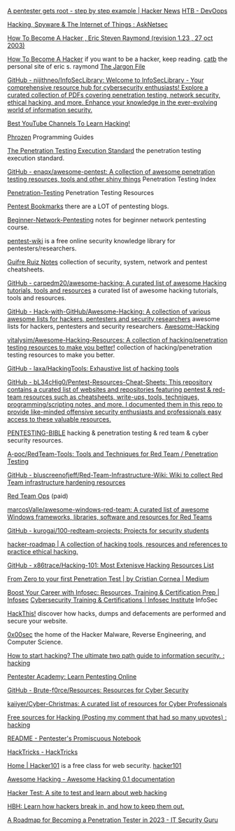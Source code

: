 
[A pentester gets root - step by step example | Hacker News](https://news.ycombinator.com/item?id=30405959)
[HTB - DevOops](https://kaizoku.dev/htb-devoops)

[Hacking, Spyware & The Internet of Things : AskNetsec](https://old.reddit.com/r/AskNetsec/comments/tkgi5l/hacking_spyware_the_internet_of_things)

[How To Become A Hacker , Eric Steven Raymond (revision 1.23 , 27 oct 2003)](http://vadeker.net/articles/hacker-howto.html)

[How To Become A Hacker](http://www.catb.org/esr/faqs/hacker-howto.html)
if you want to be a hacker, keep reading.
[catb](http://www.catb.org/esr/)
the personal site of eric s. raymond
[The Jargon File](http://catb.org/esr/jargon/html/index.html)

[GitHub - nijithneo/InfoSecLibrary: Welcome to InfoSecLibrary - Your comprehensive resource hub for cybersecurity enthusiasts! Explore a curated collection of PDFs covering penetration testing, network security, ethical hacking, and more. Enhance your knowledge in the ever-evolving world of information security.](https://github.com/nijithneo/InfoSecLibrary)

[Best YouTube Channels To Learn Hacking!](https://azidsecurity.blogspot.com/2018/07/best-youtube-channels-to-learn-hacking.html)

[Phrozen](https://www.phrozen.io/)
Programming Guides

[The Penetration Testing Execution Standard](http://www.pentest-standard.org/index.php/Main_Page)
the penetration testing execution standard.

[GitHub - enaqx/awesome-pentest: A collection of awesome penetration testing resources, tools and other shiny things](https://github.com/enaqx/awesome-pentest)
Penetration Testing Index

[Penetration-Testing](https://github.com/wtsxDev/Penetration-Testing)
Penetration Testing Resources

[Pentest Bookmarks](https://github.com/jhaddix/pentest-bookmarks)
there are a LOT of pentesting blogs.

[Beginner-Network-Pentesting](https://github.com/hmaverickadams/Beginner-Network-Pentesting)
notes for beginner network pentesting course.

[pentest-wiki](https://github.com/nixawk/pentest-wiki)
is a free online security knowledge library for pentesters/researchers.

[Guifre Ruiz Notes](https://guif.re/)
collection of security, system, network and pentest cheatsheets.

[GitHub - carpedm20/awesome-hacking: A curated list of awesome Hacking tutorials, tools and resources](https://github.com/carpedm20/awesome-hacking)
a curated list of awesome hacking tutorials, tools and resources.

[GitHub - Hack-with-GitHub/Awesome-Hacking: A collection of various awesome lists for hackers, pentesters and security researchers](https://github.com/Hack-with-GitHub/Awesome-Hacking)
awesome lists for hackers, pentesters and security researchers.
[Awesome-Hacking](https://github.com/Hack-with-GitHub/Awesome-Hacking/blob/master/README.md)

[vitalysim/Awesome-Hacking-Resources: A collection of hacking/penetration testing resources to make you better!](https://github.com/vitalysim/awesome-hacking-resources)
collection of hacking/penetration testing resources to make you better.

[GitHub - laxa/HackingTools: Exhaustive list of hacking tools](https://github.com/laxa/HackingTools)

[GitHub - bL34cHig0/Pentest-Resources-Cheat-Sheets: This repository contains a curated list of websites and repositories featuring pentest & red-team resources such as cheatsheets, write-ups, tools, techniques, programming/scripting notes, and more. I documented them in this repo to provide like-minded offensive security enthusiasts and professionals easy access to these valuable resources.](https://github.com/bL34cHig0/Pentest-Resources-Cheat-Sheets)

[PENTESTING-BIBLE](https://github.com/blaCCkHatHacEEkr/PENTESTING-BIBLE)
hacking & penetration testing & red team & cyber security resources.

[A-poc/RedTeam-Tools: Tools and Techniques for Red Team / Penetration Testing](https://github.com/A-poc/RedTeam-Tools)

[GitHub - bluscreenofjeff/Red-Team-Infrastructure-Wiki: Wiki to collect Red Team infrastructure hardening resources](https://github.com/bluscreenofjeff/Red-Team-Infrastructure-Wiki)

[Red Team Ops](https://training.zeropointsecurity.co.uk/courses/red-team-ops)
(paid)

[marcosValle/awesome-windows-red-team: A curated list of awesome Windows frameworks, libraries, software and resources for Red Teams](https://github.com/marcosValle/awesome-windows-red-team)

[GitHub - kurogai/100-redteam-projects: Projects for security students](https://github.com/kurogai/100-redteam-projects)

[hacker-roadmap | A collection of hacking tools, resources and references to practice ethical hacking.](https://sundowndev.github.io/hacker-roadmap/)

[GitHub - x86trace/Hacking-101: Most Extenisve Hacking Resources List](https://github.com/x86trace/Hacking-101)

[From Zero to your first Penetration Test | by Cristian Cornea | Medium](https://corneacristian.medium.com/from-zero-to-your-first-penetration-test-7479bce3a5)

[Boost Your Career with Infosec: Resources, Training & Certification Prep | Infosec](https://resources.infosecinstitute.com/)
[Cybersecurity Training & Certifications | Infosec Institute](https://www.infosecinstitute.com/)
InfoSec

[HackThis!](https://www.hackthis.co.uk/levels/)
discover how hacks, dumps and defacements are performed and secure your website.

[0x00sec](https://0x00sec.org/)
the home of the Hacker Malware, Reverse Engineering, and Computer Science.

[How to start hacking? The ultimate two path guide to information security. : hacking](https://old.reddit.com/r/hacking/comments/a3oicn/how_to_start_hacking_the_ultimate_two_path_guide)

[Pentester Academy: Learn Pentesting Online](https://www.pentesteracademy.com/)

[GitHub - Brute-f0rce/Resources: Resources for Cyber Security](https://github.com/Brute-f0rce/Resources)

[kaiiyer/Cyber-Christmas: A curated list of resources for Cyber Professionals](https://github.com/kaiiyer/Cyber-Christmas)

[Free sources for Hacking (Posting my comment that had so many upvotes) : hacking](https://old.reddit.com/r/hacking/comments/qkflf0/free_sources_for_hacking_posting_my_comment_that)

[README - Pentester's Promiscuous Notebook](https://ppn.snovvcrash.rocks/)

[HackTricks - HackTricks](https://book.hacktricks.xyz/welcome/readme)

[Home | Hacker101](https://www.hacker101.com/)
is a free class for web security.
[hacker101](https://github.com/Hacker0x01/hacker101)

[Awesome Hacking - Awesome Hacking 0.1 documentation](https://awesomehacking.org/)

[Hacker Test: A site to test and learn about web hacking](https://www.hackertest.net/)

[HBH: Learn how hackers break in, and how to keep them out.](https://hbh.sh/home)

[A Roadmap for Becoming a Penetration Tester in 2023 - IT Security Guru](https://www.itsecurityguru.org/2023/05/31/a-roadmap-for-becoming-a-penetration-tester-in-2023)
